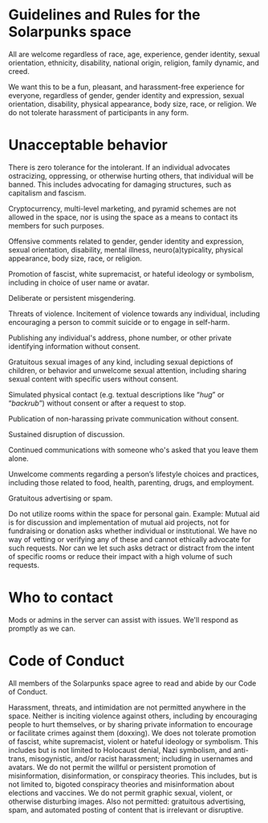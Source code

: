 # Guidelines and Rules for the Solarpunks space

All are welcome regardless of race, age, experience, gender identity, sexual orientation, ethnicity, disability, national origin, religion, family dynamic, and creed.

We want this to be a fun, pleasant, and harassment-free experience for everyone, regardless of gender, gender identity and expression, sexual orientation, disability, physical appearance, body size, race, or religion. We do not tolerate harassment of participants in any form.

# Unacceptable behavior

There is zero tolerance for the intolerant. If an individual advocates ostracizing, oppressing, or otherwise hurting others, that individual will be banned. This includes advocating for damaging structures, such as capitalism and fascism.

Cryptocurrency, multi-level marketing, and pyramid schemes are not allowed in the space, nor is using the space as a means to contact its members for such purposes.

Offensive comments related to gender, gender identity and expression, sexual orientation, disability, mental illness, neuro(a)typicality, physical appearance, body size, race, or religion.

Promotion of fascist, white supremacist, or hateful ideology or symbolism, including in choice of user name or avatar.

Deliberate or persistent misgendering.

Threats of violence. Incitement of violence towards any individual, including encouraging a person to commit suicide or to engage in self-harm.

Publishing any individual's address, phone number, or other private identifying information without consent.

Gratuitous sexual images of any kind, including sexual depictions of children, or behavior and unwelcome sexual attention, including sharing sexual content with specific users without consent.

Simulated physical contact (e.g. textual descriptions like “*hug*” or “*backrub*”) without consent or after a request to stop.

Publication of non-harassing private communication without consent.

Sustained disruption of discussion.

Continued communications with someone who's asked that you leave them alone.

Unwelcome comments regarding a person’s lifestyle choices and practices, including those related to food, health, parenting, drugs, and employment.

Gratuitous advertising or spam.

Do not utilize rooms within the space for personal gain.
Example: Mutual aid is for discussion and implementation of mutual aid projects, not for fundraising or donation asks whether individual or institutional. We have no way of vetting or verifying any of these and cannot ethically advocate for such requests. Nor can we let such asks detract or distract from the intent of specific rooms or reduce their impact with a high volume of such requests.

# Who to contact

Mods or admins in the server can assist with issues. We'll respond as promptly as we can.

# Code of Conduct

All members of the Solarpunks space agree to read and abide by our Code of Conduct.

Harassment, threats, and intimidation are not permitted anywhere in the space. Neither is inciting violence against others, including by encouraging people to hurt themselves, or by sharing private information to encourage or facilitate crimes against them (doxxing). We does not tolerate promotion of fascist, white supremacist, violent or hateful ideology or symbolism. This includes but is not limited to Holocaust denial, Nazi symbolism, and anti-trans, misogynistic, and/or racist harassment; including in usernames and avatars. We do not permit the willful or persistent promotion of misinformation, disinformation, or conspiracy theories. This includes, but is not limited to, bigoted conspiracy theories and misinformation about elections and vaccines. We do not permit graphic sexual, violent, or otherwise disturbing images. Also not permitted: gratuitous advertising, spam, and automated posting of content that is irrelevant or disruptive.
